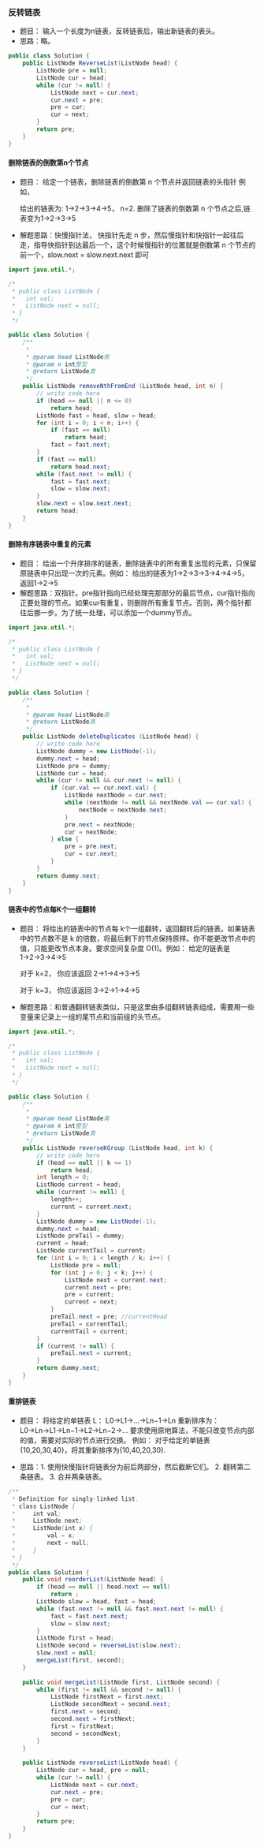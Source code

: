 ### 反转链表

- 题目： 输入一个长度为n链表，反转链表后，输出新链表的表头。 
- 思路：略。

```java 
public class Solution {
    public ListNode ReverseList(ListNode head) {
        ListNode pre = null;
        ListNode cur = head;
        while (cur != null) {
            ListNode next = cur.next;
            cur.next = pre;
            pre = cur;
            cur = next;
        }
        return pre;
    }
}
```



#### 删除链表的倒数第n个节点

- 题目：   给定一个链表，删除链表的倒数第 n 个节点并返回链表的头指针
  例如， 

   给出的链表为: 1→2→3→4→5， n=2.
  删除了链表的倒数第 n 个节点之后,链表变为1→2→3→5

- 解题思路：快慢指针法， 快指针先走 n 步，然后慢指针和快指针一起往后走，指导快指针到达最后一个，这个时候慢指针的位置就是倒数第 n 个节点的前一个，slow.next = slow.next.next 即可

```java
import java.util.*;

/*
 * public class ListNode {
 *   int val;
 *   ListNode next = null;
 * }
 */

public class Solution {
    /**
     * 
     * @param head ListNode类 
     * @param n int整型 
     * @return ListNode类
     */
    public ListNode removeNthFromEnd (ListNode head, int n) {
        // write code here
        if (head == null || n <= 0)
            return head;
        ListNode fast = head, slow = head;
        for (int i = 0; i < n; i++) {
            if (fast == null)
                return head;
            fast = fast.next;
        }
        if (fast == null)
            return head.next;
        while (fast.next != null) {
            fast = fast.next;
            slow = slow.next;
        }
        slow.next = slow.next.next;
        return head;
    }
}
```





#### 删除有序链表中重复的元素

- 题目： 给出一个升序排序的链表，删除链表中的所有重复出现的元素，只保留原链表中只出现一次的元素。例如： 给出的链表为1→2→3→3→4→4→5， 返回1→2→5
- 解题思路：双指针。pre指针指向已经处理完那部分的最后节点，cur指针指向正要处理的节点。如果cur有重复，则删除所有重复节点。否则，两个指针都往后挪一步。为了统一处理，可以添加一个dummy节点。

```java
import java.util.*;

/*
 * public class ListNode {
 *   int val;
 *   ListNode next = null;
 * }
 */

public class Solution {
    /**
     * 
     * @param head ListNode类 
     * @return ListNode类
     */
    public ListNode deleteDuplicates (ListNode head) {
        // write code here
        ListNode dummy = new ListNode(-1);
        dummy.next = head;
        ListNode pre = dummy;
        ListNode cur = head;
        while (cur != null && cur.next != null) {
            if (cur.val == cur.next.val) {
                ListNode nextNode = cur.next;
                while (nextNode != null && nextNode.val == cur.val) {
                    nextNode = nextNode.next;
                }
                pre.next = nextNode;
                cur = nextNode;
            } else {
                pre = pre.next;
                cur = cur.next;
            }
        }
        return dummy.next;
    }
}
```





#### 链表中的节点每K个一组翻转

- 题目： 将给出的链表中的节点每 k个一组翻转，返回翻转后的链表。如果链表中的节点数不是  k 的倍数，将最后剩下的节点保持原样。你不能更改节点中的值，只能更改节点本身。要求空间复杂度  O(1)。例如：  给定的链表是1→2→3→4→5  

  对于  k=2， 你应该返回 2→1→4→3→5

  对于  k=3， 你应该返回 3→2→1→4→5



- 解题思路：和普通翻转链表类似，只是这里由多组翻转链表组成，需要用一些变量来记录上一组的尾节点和当前组的头节点。

```java
import java.util.*;

/*
 * public class ListNode {
 *   int val;
 *   ListNode next = null;
 * }
 */

public class Solution {
    /**
     * 
     * @param head ListNode类 
     * @param k int整型 
     * @return ListNode类
     */
    public ListNode reverseKGroup (ListNode head, int k) {
        // write code here
        if (head == null || k <= 1)
            return head;
        int length = 0;
        ListNode current = head;
        while (current != null) {
            length++;
            current = current.next;
        }
        ListNode dummy = new ListNode(-1);
        dummy.next = head;
        ListNode preTail = dummy;
        current = head;
        ListNode currentTail = current;
        for (int i = 0; i < length / k; i++) {
            ListNode pre = null;
            for (int j = 0; j < k; j++) {
                ListNode next = current.next;
                current.next = pre;
                pre = current;
                current = next;
            }
            preTail.next = pre; //currentHead
            preTail = currentTail;
            currentTail = current;
        }
        if (current != null) {
            preTail.next = current;
        }
        return dummy.next;
    }
}
```





#### 重排链表

- 题目： 将给定的单链表 L： L0→L1→…→Ln−1→Ln
  重新排序为：L0→Ln→L1→Ln−1→L2→Ln−2→…
  要求使用原地算法，不能只改变节点内部的值，需要对实际的节点进行交换。
  例如：
  对于给定的单链表{10,20,30,40}，将其重新排序为{10,40,20,30}.



- 思路：1. 使用快慢指针将链表分为前后两部分，然后截断它们。 2. 翻转第二条链表。 3. 合并两条链表。

```java
/**
 * Definition for singly-linked list.
 * class ListNode {
 *     int val;
 *     ListNode next;
 *     ListNode(int x) {
 *         val = x;
 *         next = null;
 *     }
 * }
 */
public class Solution {
    public void reorderList(ListNode head) {
        if (head == null || head.next == null)
            return ;
        ListNode slow = head, fast = head;
        while (fast.next != null && fast.next.next != null) {
            fast = fast.next.next;
            slow = slow.next;
        }
        ListNode first = head;
        ListNode second = reverseList(slow.next);
        slow.next = null;
        mergeList(first, second);
    }
    
    public void mergeList(ListNode first, ListNode second) {
        while (first != null && second != null) {
            ListNode firstNext = first.next;
            ListNode secondNext = second.next;
            first.next = second;
            second.next = firstNext;
            first = firstNext;
            second = secondNext;
        }
    }
    
    public ListNode reverseList(ListNode head) {
        ListNode cur = head, pre = null;
        while (cur != null) {
            ListNode next = cur.next;
            cur.next = pre;
            pre = cur;
            cur = next;
        }
        return pre;
    }
}
```

